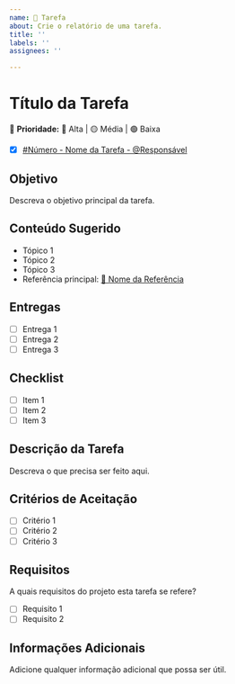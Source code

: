 ```yaml
---
name: 📝 Tarefa
about: Crie o relatório de uma tarefa.
title: ''
labels: ''
assignees: ''

---
```


# Título da Tarefa

📌 **Prioridade:** 🔴 Alta | 🟡 Média | 🟢 Baixa  

- [x] [#Número - Nome da Tarefa - @Responsável](URL_DO_REPOSITORIO)  

## Objetivo  

Descreva o objetivo principal da tarefa.  

## Conteúdo Sugerido  

- Tópico 1  
- Tópico 2  
- Tópico 3  
- Referência principal: [📄 Nome da Referência](URL_DA_REFERENCIA)  

## Entregas  

- [ ] Entrega 1  
- [ ] Entrega 2  
- [ ] Entrega 3  

## Checklist  

- [ ] Item 1  
- [ ] Item 2  
- [ ] Item 3  

## Descrição da Tarefa  

Descreva o que precisa ser feito aqui.  

## Critérios de Aceitação  

- [ ] Critério 1  
- [ ] Critério 2  
- [ ] Critério 3  

## Requisitos  

A quais requisitos do projeto esta tarefa se refere?  

- [ ] Requisito 1  
- [ ] Requisito 2  

## Informações Adicionais  

Adicione qualquer informação adicional que possa ser útil.  